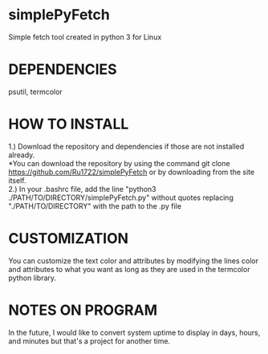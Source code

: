 # simplePyFetch
Simple fetch tool created in python 3 for Linux

# DEPENDENCIES
psutil, termcolor

# HOW TO INSTALL
1.) Download the repository and dependencies if those are not installed already. <br>
  *You can download the repository by using the command git clone https://github.com/Ru1722/simplePyFetch or by downloading from the site itself. <br>
2.) In your .bashrc file, add the line "python3 ./PATH/TO/DIRECTORY/simplePyFetch.py" without quotes replacing "./PATH/TO/DIRECTORY" with the path to the .py file

# CUSTOMIZATION
You can customize the text color and attributes by modifying the lines color and attributes to what you want as long as they are used in the termcolor python library.

# NOTES ON PROGRAM
In the future, I would like to convert system uptime to display in days, hours, and minutes but that's a project for another time. 
